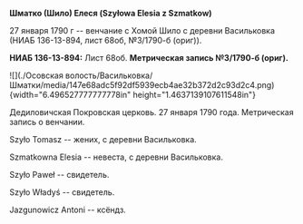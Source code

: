 **Шматко (Шило) Елеся (Szyłowa Elesia z Szmatkow)**

27 января 1790 г -- венчание с Хомой Шило с деревни Васильковка (НИАБ
136-13-894, лист 68об, №3/1790-б (ориг)).

**НИАБ 136-13-894:** Лист 68об. **Метрическая запись №3/1790-б (ориг).**

![](./Осовская волость/Васильковка/Шматки/media/147e68adc5f92df5939ecb4ae32b372d2c93d2c4.png){width="6.496527777777778in"
height="1.4637139107611548in"}

Дедиловичская Покровская церковь. 27 января 1790 года. Метрическая
запись о венчании.

Szyło Tomasz -- жених, с деревни Васильковка.

Szmatkowna Elesia -- невеста, с деревни Васильковка.

Szyło Paweł -- свидетель.

Szyło Władyś -- свидетель.

Jazgunowicz Antoni -- ксёндз.
